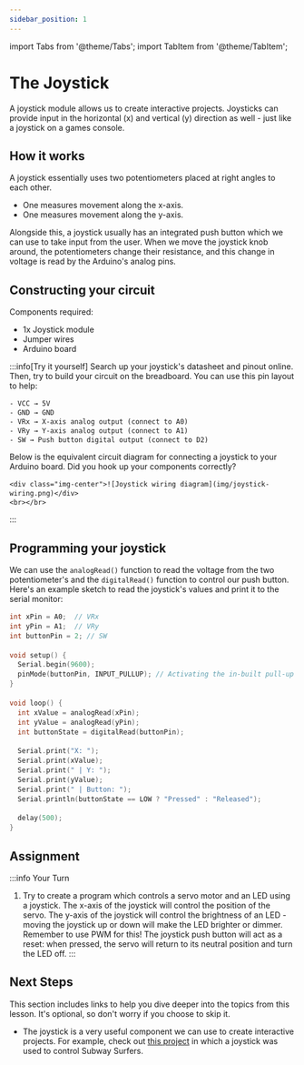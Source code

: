 ```yaml
---
sidebar_position: 1
---
```


import Tabs from '@theme/Tabs';
import TabItem from '@theme/TabItem';

# The Joystick

A joystick module allows us to create interactive projects. Joysticks can provide input in the horizontal (x) and vertical (y) direction as well - just like a joystick on a games console. 

## How it works

A joystick essentially uses two potentiometers placed at right angles to each other.
- One measures movement along the x-axis.
- One measures movement along the y-axis.

Alongside this, a joystick usually has an integrated push button which we can use to take input from the user. When we move the joystick knob around, the potentiometers change their resistance, and this change in voltage is read by the Arduino's analog pins. 

## Constructing your circuit

Components required:
- 1x Joystick module
- Jumper wires
- Arduino board

:::info[Try it yourself]
<Tabs>
  <TabItem value="problem" label="Problem">
    Search up your joystick's datasheet and pinout online. Then, try to build your circuit on the breadboard. You can use this pin layout to help:

    - VCC → 5V
    - GND → GND
    - VRx → X-axis analog output (connect to A0)
    - VRy → Y-axis analog output (connect to A1)
    - SW → Push button digital output (connect to D2) 
  </TabItem>
  <TabItem value="solution" label="Solution">
    Below is the equivalent circuit diagram for connecting a joystick to your Arduino board. Did you hook up your components correctly?

    <div class="img-center">![Joystick wiring diagram](img/joystick-wiring.png)</div>
    <br></br>
  </TabItem>
</Tabs>
:::

## Programming your joystick

We can use the `analogRead()` function to read the voltage from the two potentiometer's and the `digitalRead()` function to control our push button. Here's an example sketch to read the joystick's values and print it to the serial monitor:

```cpp
int xPin = A0;  // VRx
int yPin = A1;  // VRy
int buttonPin = 2; // SW

void setup() {
  Serial.begin(9600);
  pinMode(buttonPin, INPUT_PULLUP); // Activating the in-built pull-up resistor
}

void loop() {
  int xValue = analogRead(xPin);
  int yValue = analogRead(yPin);
  int buttonState = digitalRead(buttonPin);

  Serial.print("X: ");
  Serial.print(xValue);
  Serial.print(" | Y: ");
  Serial.print(yValue);
  Serial.print(" | Button: ");
  Serial.println(buttonState == LOW ? "Pressed" : "Released");

  delay(500);
}
```

## Assignment 

:::info Your Turn
1. Try to create a program which controls a servo motor and an LED using a joystick. The x-axis of the joystick will control the position of the servo. The y-axis of the joystick will control the brightness of an LED - moving the joystick up or down will make the LED brighter or dimmer. Remember to use PWM for this! The joystick push button will act as a reset: when pressed, the servo will return to its neutral position and turn the LED off. 
:::

## Next Steps

This section includes links to help you dive deeper into the topics from this lesson. It's optional, so don't worry if you choose to skip it.

- The joystick is a very useful component we can use to create interactive projects. For example, check out [this project](https://www.instructables.com/Joystick-Game-Controller-Using-Arduino-UNO/) in which a joystick was used to control Subway Surfers.